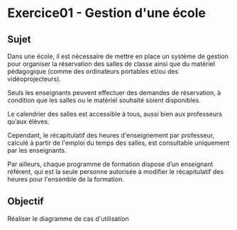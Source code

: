 # Exercice01 - Gestion d'une école

## Sujet

Dans une école, il est nécessaire de mettre en place un système de gestion pour organiser la réservation des salles de classe ainsi que du matériel pédagogique (comme des ordinateurs portables et/ou des vidéoprojecteurs).

Seuls les enseignants peuvent effectuer des demandes de réservation, à condition que les salles ou le matériel souhaité soient disponibles.

Le calendrier des salles est accessible à tous, aussi bien aux professeurs qu’aux élèves.

Cependant, le récapitulatif des heures d'enseignement par professeur, calculé à partir de l'emploi du temps des salles, est consultable uniquement par les enseignants.

Par ailleurs, chaque programme de formation dispose d’un enseignant référent, qui est la seule personne autorisée à modifier le récapitulatif des heures pour l'ensemble de la formation.

## Objectif

Réaliser le diagramme de cas d'utilisation
